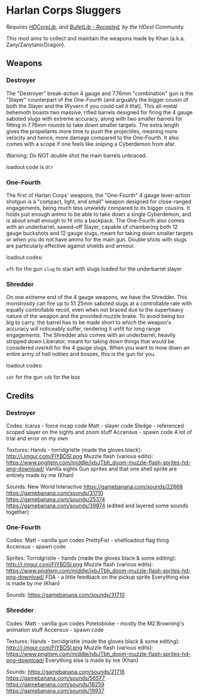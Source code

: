 # Harlan Corps Sluggers

_Requires [HDCoreLib](https://github.com/HDest-Community/hdest-core-lib), and [BulletLib - Recasted](https://github.com/HDest-Community/HDBulletLib-Recasted), by the HDest Community._

This mod aims to collect and maintain the weapons made by Khan (a.k.a. Zany/ZanytanicDragon).

## Weapons

### Destroyer

The "Destroyer" break-action 4 gauge and 7.76mm "combination" gun is the "Slayer" counterpart of the One-Fourth (and arguably the bigger cousin of both the Slayer and the Wyvern if you could call it that). This all-metal behemoth boasts two massive, rifled barrels designed for firing the 4 gauge saboted slugs with extreme accuracy, along with two smaller barrels for fitting in 7.76mm rounds to take down smaller targets. The extra length gives the propellants more time to push the projectiles, meaning more velocity and hence, more damage compared to the One-Fourth. It also comes with a scope if one feels like sniping a Cyberdemon from afar.

Warning: Do NOT double shot the main barrels unbraced.


loadout code is `dtr`

### One-Fourth

The first of Harlan Corps' weapons, the "One-Fourth" 4 gauge lever-action shotgun is a "compact, light, and small" weapon designed for close-ranged engagements, being much less unwieldy compared to its bigger cousins. It holds just enough ammo to be able to take down a single Cyberdemon, and is about small enough to fit into a backpack. The One-Fourth also comes with an underbarrel, sawed-off Slayer, capable of chambering both 12 gauge buckshots and 12 gauge slugs, meant for taking down smaller targets or when you do not have ammo for the main gun. Double shots with slugs are particularly effective against shields and armour.

loadout codes:

`ofh` for the gun
`slug` to start with slugs loaded for the underbarrel slayer

### Shredder

On one extreme end of the 4 gauge weapons, we have the Shredder. This monstrosity can fire up to 51 25mm saboted slugs at a controllable rate with equally controllable recoil, even when not braced due to the superheavy nature of the weapon and the provided muzzle brake. To avoid being too big to carry, the barrel has to be made short to which the weapon's accuracy will noticeably suffer, rendering it unfit for long range engagements. The Shredder also comes with an underbarrel, heavily stripped down Liberator, meant for taking down things that would be considered overkill for the 4 gauge slugs. When you want to mow down an entire army of hell nobles and bosses, this is the gun for you.


loadout codes:

`sdr` for the gun
`sdb` for the box

## Credits

### Destroyer

Codes:
Icarus - force incap code
Matt - slayer code
Sledge - referenced scoped slayer on the sights and zoom stuff
Accensus - spawn code
A lot of trial and error on my own

Textures:
Hands - torridgristle (made the gloves black): http://i.imgur.com/FIYBDSI.png
Muzzle flash (various edits): https://www.pngitem.com/middle/ixbJTbh_doom-muzzle-flash-sprites-hd-png-download/
Vanilla sights
Gun sprites and that one shell sprite are entirely made by me (Khan)

Sounds:
New World Interactive
https://gamebanana.com/sounds/22668
https://gamebanana.com/sounds/31710
https://gamebanana.com/sounds/25374
https://gamebanana.com/sounds/39874
(edited and layered some sounds together)

### One-Fourth

Codes:
Matt - vanilla gun codes
PrettyFist - shellloadout flag thing
Accensus - spawn code

Sprites:
Torridgristle - hands (made the gloves black &  some editing): http://i.imgur.com/FIYBDSI.png
Muzzle flash (various edits): https://www.pngitem.com/middle/ixbJTbh_doom-muzzle-flash-sprites-hd-png-download/
FDA - a little feedback on the pickup sprite
Everything else is made by me (Khan)

Sounds:
https://gamebanana.com/sounds/31710

### Shredder

Codes:
Matt - vanilla gun codes
Potetobloke - mostly the M2 Browning's animation stuff
Accensus - spawn code

Textures:
Hands - torridgristle (made the gloves black &  some editing): http://i.imgur.com/FIYBDSI.png
Muzzle flash (various edits): https://www.pngitem.com/middle/ixbJTbh_doom-muzzle-flash-sprites-hd-png-download/
Everything else is made by me (Khan)

Sounds:
https://gamebanana.com/sounds/21716
https://gamebanana.com/sounds/56577
https://gamebanana.com/sounds/18259
https://gamebanana.com/sounds/19937
